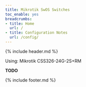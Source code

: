 ```yaml
---
title: Mikrotik SwOS Switches
toc_enable: yes
breadcrumbs:
- title: Home
  url: /
- title: Configuration Notes
  url: /config/
---
```

{% include header.md %}

Using: Mikrotik CSS326-24G-2S+RM

**TODO**

{% include footer.md %}
